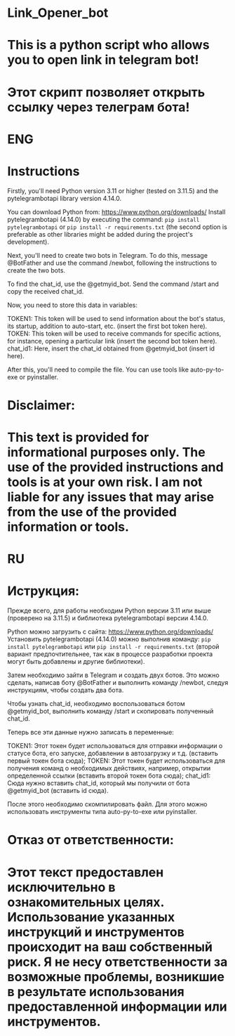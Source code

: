 # Link_Opener_bot
# This is a python script who allows you to open link in telegram bot!
# Этот скрипт позволяет открыть ссылку через телеграм бота!
# ENG
# Instructions
Firstly, you'll need Python version 3.11 or higher (tested on 3.11.5) and the pytelegrambotapi library version 4.14.0.

You can download Python from: https://www.python.org/downloads/
Install pytelegrambotapi (4.14.0) by executing the command: `pip install pytelegrambotapi` or `pip install -r requirements.txt` (the second option is preferable as other 
libraries might be added during the project's development).
    
Next, you'll need to create two bots in Telegram. To do this, message @BotFather and use the command /newbot, following the instructions to create the two bots.
    
To find the chat_id, use the @getmyid_bot. Send the command /start and copy the received chat_id.
    
Now, you need to store this data in variables:
    
TOKEN1: This token will be used to send information about the bot's status, its startup, addition to auto-start, etc. (insert the first bot token here).
TOKEN: This token will be used to receive commands for specific actions, for instance, opening a particular link (insert the second bot token here).
chat_id1: Here, insert the chat_id obtained from @getmyid_bot (insert id here).
    
After this, you'll need to compile the file. You can use tools like auto-py-to-exe or pyinstaller.
    
# Disclaimer:
# This text is provided for informational purposes only. The use of the provided instructions and tools is at your own risk. I am not liable for any issues that may arise from the use of the provided information or tools.

# RU
# Иструкция:
Прежде всего, для работы необходим Python версии 3.11 или выше (проверено на 3.11.5) и библиотека pytelegrambotapi версии 4.14.0.
    
Python можно загрузить с сайта: https://www.python.org/downloads/
Установить pytelegrambotapi (4.14.0) можно выполнив команду: `pip install pytelegrambotapi` или `pip install -r requirements.txt` (второй вариант предпочтительнее, так как      в процессе разработки проекта могут быть добавлены и другие библиотеки).
    
Затем необходимо зайти в Telegram и создать двух ботов. Это можно сделать, написав боту @BotFather и выполнить команду /newbot, следуя инструкциям, чтобы создать два бота.
    
Чтобы узнать chat_id, необходимо воспользоваться ботом @getmyid_bot, выполнить команду /start и скопировать полученный chat_id.
    
Теперь все эти данные нужно записать в переменные:
    
TOKEN1: Этот токен будет использоваться для отправки информации о статусе бота, его запуске, добавлении в автозагрузку и т.д. (вставить первый токен бота сюда);
TOKEN: Этот токен будет использоваться для получения команд о необходимых действиях, например, открытии определенной ссылки (вставить второй токен бота сюда);
chat_id1: Сюда нужно вставить chat_id, который мы получили от бота @getmyid_bot (вставить id сюда).
 
После этого необходимо скомпилировать файл. Для этого можно использовать инструменты типа auto-py-to-exe или pyinstaller.
    
# Отказ от ответственности:
# Этот текст предоставлен исключительно в ознакомительных целях. Использование указанных инструкций и инструментов происходит на ваш собственный риск. Я не несу  ответственности за возможные проблемы, возникшие в результате использования предоставленной информации или инструментов.

